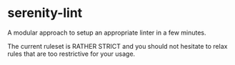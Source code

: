 # serenity-lint
A modular approach to setup an appropriate linter in a few minutes.

The current ruleset is RATHER STRICT and you should not hesitate to relax rules that are too restrictive for your usage.
